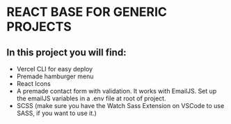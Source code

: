 # REACT BASE FOR GENERIC PROJECTS

## In this project you will find:

- Vercel CLI for easy deploy
- Premade hamburger menu
- React Icons
- A premade contact form with validation. It works with EmailJS. Set up the emailJS variables in a .env file at root of project.
- SCSS (make sure you have the Watch Sass Extension on VSCode to use SASS, if you want to use it.)
